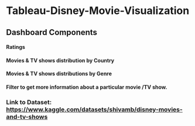 # Tableau-Disney-Movie-Visualization
## Dashboard Components
#### Ratings
#### Movies & TV shows distribution by Country
#### Movies & TV shows distributions by Genre
#### Filter to get more information about a particular movie /TV show.

### Link to Dataset: https://www.kaggle.com/datasets/shivamb/disney-movies-and-tv-shows
